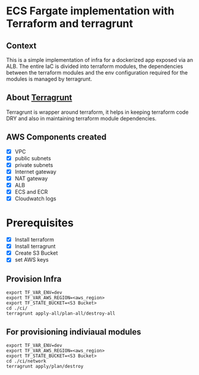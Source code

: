 # ECS Fargate implementation with Terraform and terragrunt

## Context
This is a simple implementation of infra for a dockerized app exposed via an ALB. The entire IaC is divided into terraform modules, the dependencies between the terraform modules and the env configuration required for the modules is managed by terragrunt.

## About [Terragrunt](https://terragrunt.gruntwork.io/)
Terragrunt is wrapper around terraform, it helps in keeping terraform code DRY and also in maintaining terraform module dependencies.

## AWS Components created
- [x] VPC
- [x] public subnets
- [x] private subnets
- [x] Internet gateway
- [x] NAT gateway
- [x] ALB
- [x] ECS and ECR
- [x] Cloudwatch logs

# Prerequisites
- [x] Install terraform
- [x] Install terragrunt
- [x] Create S3 Bucket
- [x] set AWS keys

## Provision Infra
```
export TF_VAR_ENV=dev
export TF_VAR_AWS_REGION=<aws_region>
export TF_STATE_BUCKET=<S3 Bucket>
cd ./ci/
terragrunt apply-all/plan-all/destroy-all
```

## For provisioning indiviaual modules
```
export TF_VAR_ENV=dev
export TF_VAR_AWS_REGION=<aws_region>
export TF_STATE_BUCKET=<S3 Bucket>
cd ./ci/network
terragrunt apply/plan/destroy
```


